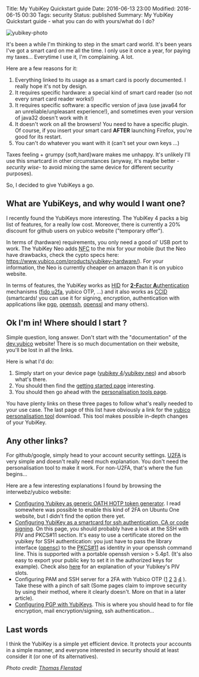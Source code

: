 Title:  My YubiKey Quickstart guide
Date: 2016-06-13 23:00
Modified: 2016-06-15 00:30
Tags: security
Status: published
Summary: My YubiKey Quickstart guide - what you can do with yours/what do I do?

![yubikey-photo](https://farm3.staticflickr.com/2625/3689896409_35043dc8ba_d.jpg)

It's been a while I'm thinking to step in the smart card world. It's been years I've got a smart card on me all the time. I only use it once a year, for paying my taxes... Everytime I use it, I'm complaining. A lot.

Here are a few reasons for it:

1. Everything linked to its usage as a smart card is poorly documented. I really hope it's not by design.
1. It requires specific hardware: a special kind of smart card reader (so not every smart card reader works!)
1. It requires specific software: a specific version of java (use java64 for an unreliable/unpleasant experience!), and sometimes even your version of java32 doesn't work with it
1. It doesn't work on all the browsers! You need to have a specific plugin. Of course, if you insert your smart card **AFTER** launching Firefox, you're good for its restart.
1. You can't do whatever you want with it (can't set your own keys ...)

Taxes feeling + grumpy {soft,hard}ware makes me unhappy. It's unlikely I'll use this smartcard in other circumstances (anyway, it's maybe better -_security wise_- to avoid mixing the same device for different security purposes).

So, I decided to give YubiKeys a go.

## What are YubiKeys, and why would I want one?

I recently found the YubiKeys more interesting.
The YubiKey 4 packs a big list of features, for a really low cost. Moreover, there is currently a 20% discount for github users on yubico website ("temporary offer").

In terms of (hardware) requirements, you only need a good ol' USB port to work. The YubiKey Neo adds [NFC](https://en.wikipedia.org/wiki/Near_field_communication) to the mix for your mobile (but the Neo have drawbacks, check the cypto specs here: <https://www.yubico.com/products/yubikey-hardware/>). For your information, the Neo is currently cheaper on amazon than it is on yubico website.

In terms of features, the YubiKey works as [HID](https://en.wikipedia.org/wiki/USB_human_interface_device_class) for [**2-F**actor **A**uthentication](https://en.wikipedia.org/wiki/Two-factor_authentication) mechanisms ([fido u2fa][fido-u2fa], yubico OTP, ...) and it also works as [CCID](https://en.wikipedia.org/wiki/CCID_(protocol)) (smartcards! you can use it for signing, encryption, authentication with applications like [pgp](https://en.wikipedia.org/wiki/Pretty_Good_Privacy), [openssh](https://en.wikipedia.org/wiki/OpenSSH), [openssl](https://en.wikipedia.org/wiki/OpenSSL) and many others).

## Ok I'm in! Where should I start ?

Simple question, long answer. Don't start with the "documentation" of the [dev.yubico][] website!
There is so much documentation on their website, you'll be lost in all the links.

Here is what I'd do:

1. Simply start on your device page ([yubikey 4][]/[yubikey neo][]) and absorb what's there.
1. You should then find the [getting started page][yubico-start] interesting.
1. You should then go ahead with the [personalisation tools page][yubico-pt-page].

You have plenty links on these three pages to follow what's really needed to your use case. The last page of this list have obviously a link for the [yubico personalisation tool][yubico-pt] download. This tool makes possible in-depth changes of your YubiKey.

## Any other links?

For github/google, simply head to your account security settings. [U2FA][fido-u2fa] is very simple and doesn't really need much explanation. You don't need the personalisation tool to make it work. For non-U2FA, that's where the fun begins...

Here are a few interesting explanations I found by browsing the interwebz/yubico website:

- [Configuring Yubikey as generic OATH HOTP token generator][generic-hotp]. I read somewhere was possible to enable this kind of 2FA on Ubuntu One website, but I didn't find the option there yet.
- [Configuring YubiKey as a smartcard for ssh authentication, CA or code signing][ssh-cert]. On this page, you should probably have a look at the SSH with PIV and PKCS#11 section. It's easy to use a certificate stored on the yubikey for SSH authentication: you just have to pass the library interface ([opensc](https://en.wikipedia.org/wiki/OpenSC)) to the [PKCS#11][] as identity in your openssh command line. This is supported with a portable openssh version > 5.4p1. (It's also easy to export your public key to set it in the authorized keys for example). Check also [here][piv-slots] for an explanation of your Yubikey's PIV slots.
- Configuring PAM and SSH server for a 2FA with Yubico OTP ([1][] [2][] [3][] [4][] ). Take these with a pinch of salt (Some pages claim to improve security by using their method, where it clearly doesn't. More on that in a later article).
- [Configuring PGP with YubiKeys][pgp]. This is where you should head to for file encryption, mail encryption/signing, ssh authentication...

## Last words

I think the YubiKey is a simple yet efficient device. It protects your accounts
in a simple manner, and everyone interested in security should at least consider
it (or one of its alternatives).

[dev.yubico]: https://developers.yubico.com/
[yubikey 4]: http://yubi.co/4
[yubikey neo]: http://yubi.co/neo
[yubico-start]: https://www.yubico.com/start/
[yubico-pt]: https://www.yubico.com/pt
[yubico-pt-page]: https://www.yubico.com/products/services-software/personalization-tools/
[generic-hotp]: https://www.yubico.com/products/services-software/personalization-tools/oath/
[ssh-cert]: https://www.yubico.com/why-yubico/for-individuals/computer-login/yubikey-neo-and-piv/
[piv-slots]: https://developers.yubico.com/PIV/Introduction/Certificate_slots.html
[1]: https://derekriemer.com/node/25
[2]: http://delyan.me/securing-ssh-with-totp/
[3]: https://www.100tb.com/blog/ssh-two-factor-authentication-with-totp-in-debianubuntu/
[4]: http://strugglers.net/~andy/blog/2016/05/06/using-a-totp-app-for-multi-factor-ssh-auth/
[pgp]: https://developers.yubico.com/PGP/
[fido-u2fa]: https://en.wikipedia.org/wiki/Universal_2nd_Factor
[PKCS#11]: https://en.wikipedia.org/wiki/PKCS_11

*Photo credit: [Thomas Flenstad](https://www.flickr.com/photos/11506685@N07/3689896409/)*
